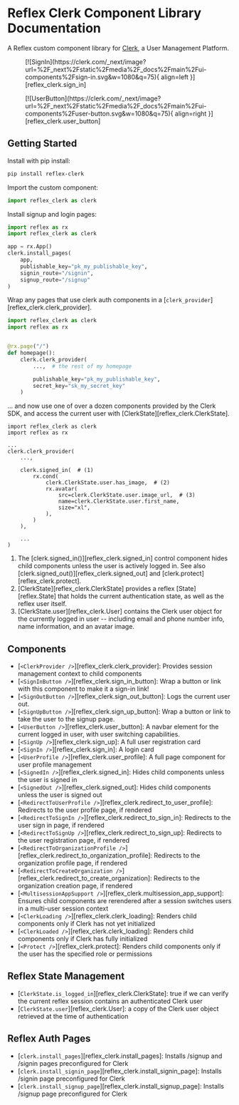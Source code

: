 # Reflex Clerk Component Library Documentation

A Reflex custom component library for [Clerk](https://clerk.com/), a
User Management Platform.

<div class="grid" markdown>

<figure markdown="span">
[![SignIn](https://clerk.com/_next/image?url=%2F_next%2Fstatic%2Fmedia%2F_docs%2Fmain%2Fui-components%2Fsign-in.svg&w=1080&q=75){ align=left }][reflex_clerk.sign_in]
</figure>

<figure markdown="span">
[![UserButton](https://clerk.com/_next/image?url=%2F_next%2Fstatic%2Fmedia%2F_docs%2Fmain%2Fui-components%2Fuser-button.svg&w=1080&q=75){ align=right }][reflex_clerk.user_button]
</figure>

</div>

## Getting Started

Install with pip install:

```bash
pip install reflex-clerk
```

Import the custom component:

```python
import reflex_clerk as clerk
```

Install signup and login pages:

```python
import reflex as rx
import reflex_clerk as clerk

app = rx.App()
clerk.install_pages(
    app,
    publishable_key="pk_my_publishable_key",
    signin_route="/signin",
    signup_route="/signup"
)
```

Wrap any pages that use clerk auth components in a
[`clerk_provider`][reflex_clerk.clerk_provider].

```python
import reflex_clerk as clerk
import reflex as rx


@rx.page("/")
def homepage():
    clerk.clerk_provider(
        ...,  # the rest of my homepage

        publishable_key="pk_my_publishable_key",
        secret_key="sk_my_secret_key"
    )
```

... and now use one of over a dozen components provided by
the Clerk SDK, and access the current user with
[ClerkState][reflex_clerk.ClerkState].

``` { .python .annotate }
import reflex_clerk as clerk
import reflex as rx

...
clerk.clerk_provider(
    ...,

    clerk.signed_in(  # (1) 
        rx.cond(
            clerk.ClerkState.user.has_image,  # (2)
            rx.avatar(
                src=clerk.ClerkState.user.image_url,  # (3)
                name=clerk.ClerkState.user.first_name,
                size="xl",
            ),
        )
    ),

    ...
)
```

1. The [clerk.signed_in()][reflex_clerk.signed_in] control component hides child components unless the user is actively
   logged in. See also [clerk.signed_out()][reflex_clerk.signed_out] and [clerk.protect][reflex_clerk.protect].
2. [ClerkState][reflex_clerk.ClerkState] provides a reflex [State][reflex.State] that holds the current authentication
   state, as well as the reflex user itself.
3. [ClerkState.user][reflex_clerk.User] contains the Clerk user object for the currently logged in user -- including
   email and phone number info, name information, and an
   avatar image.

## Components

 - [`<ClerkProvider />`][reflex_clerk.clerk_provider]: Provides session management context to child components
 - [`<SignInButton />`][reflex_clerk.sign_in_button]: Wrap a button or link with this component to make it a sign-in link!
 - [`<SignOutButton />`][reflex_clerk.sign_out_button]: Logs the current user out.
 - [`<SignUpButton />`][reflex_clerk.sign_up_button]: Wrap a button or link to take the user to the signup page. 
 - [`<UserButton />`][reflex_clerk.user_button]: A navbar element for the current logged in user, with user switching capabilities.
 - [`<SignUp />`][reflex_clerk.sign_up]: A full user registration card
 - [`<SignIn />`][reflex_clerk.sign_in]: A login card
 - [`<UserProfile />`][reflex_clerk.user_profile]: A full page component for user profile management
 - [`<SignedIn />`][reflex_clerk.signed_in]: Hides child components unless the user is signed in
 - [`<SignedOut />`][reflex_clerk.signed_out]: Hides child components unless the user is signed out
 - [`<RedirectToUserProfile />`][reflex_clerk.redirect_to_user_profile]: Redirects to the user profile page, if rendered 
 - [`<RedirectToSignIn />`][reflex_clerk.redirect_to_sign_in]: Redirects to the user sign in page, if rendered 
 - [`<RedirectToSignUp />`][reflex_clerk.redirect_to_sign_up]: Redirects to the user registration page, if rendered
 - [`<RedirectToOrganizationProfile />`][reflex_clerk.redirect_to_organization_profile]: Redirects to the organization profile page, if rendered
 - [`<RedirectToCreateOrganization />`][reflex_clerk.redirect_to_create_organization]: Redirects to the organization creation page, if rendered
 - [`<MultisessionAppSupport />`][reflex_clerk.multisession_app_support]: Ensures child components are rerendered after a session switches users in a multi-user session context
 - [`<ClerkLoading />`][reflex_clerk.clerk_loading]: Renders child components only if Clerk has not yet initialized
 - [`<ClerkLoaded />`][reflex_clerk.clerk_loading]: Renders child components only if Clerk has fully initialized
 - [`<Protect />`][reflex_clerk.protect]: Renders child components only if the user has the specified role or permissions

## Reflex State Management

 - [`ClerkState.is_logged_in`][reflex_clerk.ClerkState]: true if we can verify the current reflex session contains an authenticated Clerk user
 - [`ClerkState.user`][reflex_clerk.User]: a copy of the Clerk user object retrieved at the time of authentication

## Reflex Auth Pages

 - [`clerk.install_pages`][reflex_clerk.install_pages]: Installs /signup and /signin pages preconfigured for Clerk
 - [`clerk.install_signin_page`][reflex_clerk.install_signin_page]: Installs /signin page preconfigured for Clerk
 - [`clerk.install_signup_page`][reflex_clerk.install_signup_page]: Installs /signup page preconfigured for Clerk